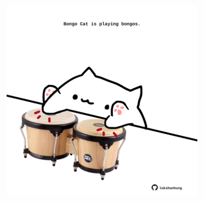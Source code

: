 <!-- built at 12/04/2021, 20:07:53 UTC -->
<p align="center">
  <img width="500" height="500" src="./ReadmeImage.svg">
</p>
